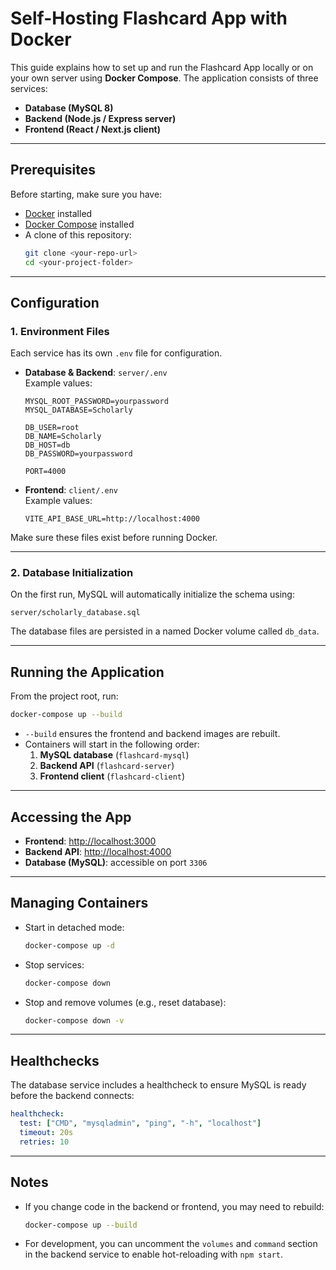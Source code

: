 # Self-Hosting Flashcard App with Docker

This guide explains how to set up and run the Flashcard App locally or on your own server using **Docker Compose**. The application consists of three services:

- **Database (MySQL 8)**
- **Backend (Node.js / Express server)**
- **Frontend (React / Next.js client)**

---

## Prerequisites

Before starting, make sure you have:

- [Docker](https://docs.docker.com/get-docker/) installed  
- [Docker Compose](https://docs.docker.com/compose/install/) installed  
- A clone of this repository:
  ```bash
  git clone <your-repo-url>
  cd <your-project-folder>
  ```

---

## Configuration

### 1. Environment Files
Each service has its own `.env` file for configuration.

- **Database & Backend**: `server/.env`  
  Example values:
  ```env
  MYSQL_ROOT_PASSWORD=yourpassword
  MYSQL_DATABASE=Scholarly
  
  DB_USER=root
  DB_NAME=Scholarly
  DB_HOST=db
  DB_PASSWORD=yourpassword

  PORT=4000
  ```

- **Frontend**: `client/.env`  
  Example values:
  ```env
  VITE_API_BASE_URL=http://localhost:4000
  ```

Make sure these files exist before running Docker.

---

### 2. Database Initialization
On the first run, MySQL will automatically initialize the schema using:

```
server/scholarly_database.sql
```

The database files are persisted in a named Docker volume called `db_data`.

---

## Running the Application

From the project root, run:

```bash
docker-compose up --build
```

- `--build` ensures the frontend and backend images are rebuilt.
- Containers will start in the following order:
  1. **MySQL database** (`flashcard-mysql`)
  2. **Backend API** (`flashcard-server`)
  3. **Frontend client** (`flashcard-client`)

---

## Accessing the App

- **Frontend**: [http://localhost:3000](http://localhost:3000)  
- **Backend API**: [http://localhost:4000](http://localhost:4000)  
- **Database (MySQL)**: accessible on port `3306`

---

## Managing Containers

- Start in detached mode:
  ```bash
  docker-compose up -d
  ```
- Stop services:
  ```bash
  docker-compose down
  ```
- Stop and remove volumes (e.g., reset database):
  ```bash
  docker-compose down -v
  ```

---

## Healthchecks

The database service includes a healthcheck to ensure MySQL is ready before the backend connects:

```yaml
healthcheck:
  test: ["CMD", "mysqladmin", "ping", "-h", "localhost"]
  timeout: 20s
  retries: 10
```

---

## Notes

- If you change code in the backend or frontend, you may need to rebuild:
  ```bash
  docker-compose up --build
  ```
- For development, you can uncomment the `volumes` and `command` section in the backend service to enable hot-reloading with `npm start`.

